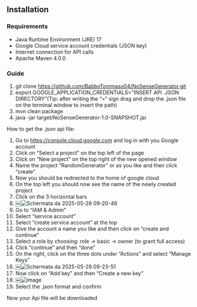 
## Installation

### Requirements

- Java Runtime Environment (JRE) 17  
- Google Cloud service account credentials (JSON key)  
- Internet connection for API calls  
- Apache Maven 4.0.0  

### Guide

1. git clone https://github.com/BabboTommaso04/NoSenseGenerator.git
2.  export GOOGLE_APPLICATION_CREDENTIALS="INSERT API .JSON DIRECTORY”(Tip: after writing the “=“ sign drag and drop the .json file on the terminal window to insert the path)
3.  mvn clean package
4.  java -jar target/NoSenseGenerator-1.0-SNAPSHOT.jar

How to get the .json api file:

1. Go to https://console.cloud.google.com and log in with you Google account
2. Click on “Select a project” on the top left of the page
3. Click on “New project” on the top right of the new opened window
4. Name the project “RandomGenerator” or as you like and then click “create”
5. Now you should be redirected to the home of google cloud 
6. On the top left you should now see the name of the newly created project
7. Click on the 3 horizontal bars
8. ￼![Schermata da 2025-05-28 09-20-46](https://github.com/user-attachments/assets/ff83d6be-b6ba-4b6c-9a04-e8187a92be63)
9. Go to “IAM & Admin”
10. Select “service account”
11. Select “create service account” at the top
12. Give the account a name you like and then click on “create and continue”
13. Select a role by choosing: role -> basic -> owner (to grant full access)
14. Click “continue” and then “done”
15. On the right, click on the three dots under “Actions” and select “Manage Keys”
16. ￼![Schermata da 2025-05-28 09-23-51](https://github.com/user-attachments/assets/7de918ea-d5cd-4d67-b2fc-5d1094ebeca8)
17. Now click on “Add key” and then “Create a new key”
18. ￼![image](https://github.com/user-attachments/assets/285d69ee-d33f-4071-bc5f-0506429806b8)
19. Select the .json format and confirm

Now your Api file will be downloaded
